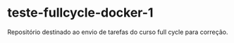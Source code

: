 # teste-fullcycle-docker-1
Repositório destinado ao envio de tarefas do curso full cycle para correção.

